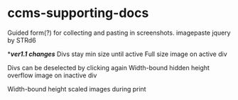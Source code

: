 # ccms-supporting-docs
Guided form(?) for collecting and pasting in screenshots. imagepaste jquery by STRd6

************ver1.1 changes***********
Divs stay min size until active
Full size image on active div

Divs can be deselected by clicking again
Width-bound hidden height overflow image on inactive div

Width-bound height scaled images during print
